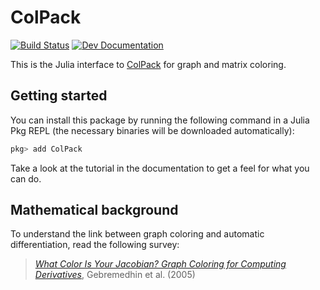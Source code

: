 # ColPack

[![Build Status](https://github.com/michel2323/ColPack.jl/actions/workflows/Test.yml/badge.svg?branch=master)](https://github.com/michel2323/ColPack.jl/actions/workflows/Test.yml?query=branch%master)
[![Dev Documentation](https://img.shields.io/badge/docs-dev-blue.svg)](https://michel2323.github.io/ColPack.jl/dev/)

This is the Julia interface to [ColPack](https://github.com/CSCsw/ColPack) for graph and matrix coloring.

## Getting started

You can install this package by running the following command in a Julia Pkg REPL (the necessary binaries will be downloaded automatically):

```julia
pkg> add ColPack
```

Take a look at the tutorial in the documentation to get a feel for what you can do.

## Mathematical background

To understand the link between graph coloring and automatic differentiation, read the following survey:

> [_What Color Is Your Jacobian? Graph Coloring for Computing Derivatives_](https://epubs.siam.org/doi/10.1137/S0036144504444711), Gebremedhin et al. (2005)
